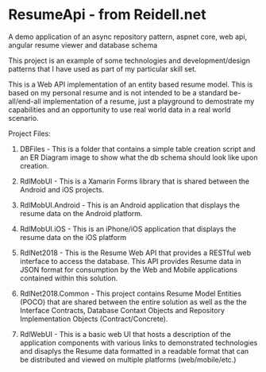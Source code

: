 # ResumeApi - from Reidell.net
A demo application of an async repository pattern, aspnet core, web api, angular resume viewer and database schema

This project is an example of some technologies and development/design patterns that I have used as part of  my particular skill set. 

This is a Web API implementation of an entity based resume model. This is based on my personal resume and is not intended to be a 
standard be-all/end-all implementation of a resume, just a playground to demostrate my capabilities and an opportunity to use real 
world data in a real world scenario.

Project Files:

1. DBFiles - This is a folder that contains a simple table creation script and an ER Diagram image to show what the db schema should 
             look like upon creation.

2. RdlMobUI - This is a Xamarin Forms library that is shared between the Android and iOS projects.

3. RdlMobUI.Android - This is an Android application that displays the resume data on the Android platform.

4. RdlMobUI.iOS - This is an iPhone/iOS application that displays the resume data on the iOS platform

5. RdlNet2018 - This is the Resume Web API that provides a RESTful web interface to access the database. This API provides Resume 
                data in JSON format for consumption by the Web and Mobile applications contained within this solution.

6. RdlNet2018.Common - This project contains Resume Model Entities (POCO) that are shared between the entire solution as well as the 
                       the Interface Contracts, Database Contaxt Objects and Repository Implementation Objects (Contract/Concrete).

7. RdlWebUI - This is a basic web UI that hosts a description of the application components with various links to demonstrated 
              technologies and disaplys the Resume data formatted in a readable format that can be distributed and viewed on 
              multiple platforms (web/mobile/etc.)


